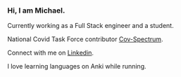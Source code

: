 ### Hi, I am Michael.
Currently working as a Full Stack engineer and a student.

National Covid Task Force contributor [Cov-Spectrum](https://cov-spectrum.org).

Connect with me on [Linkedin](https://www.linkedin.com/in/michael-yared-452859101/).

I love learning languages on Anki while running.
